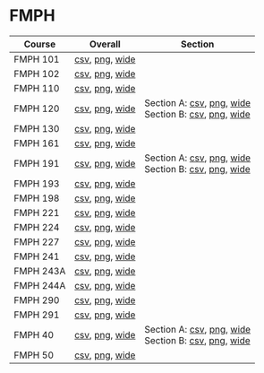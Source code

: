 # FMPH

| Course | Overall | Section |
| ------ | ------- | ------- |
| FMPH 101 | [csv](https://github.com/UCSD-Historical-Enrollment-Data/2023Fall/blob/main/overall/FMPH%20101.csv), [png](https://raw.githubusercontent.com/UCSD-Historical-Enrollment-Data/2023Fall/main/plot_overall/FMPH%20101.png), [wide](https://raw.githubusercontent.com/UCSD-Historical-Enrollment-Data/2023Fall/main/plot_overall_wide/FMPH%20101.png) |  |
| FMPH 102 | [csv](https://github.com/UCSD-Historical-Enrollment-Data/2023Fall/blob/main/overall/FMPH%20102.csv), [png](https://raw.githubusercontent.com/UCSD-Historical-Enrollment-Data/2023Fall/main/plot_overall/FMPH%20102.png), [wide](https://raw.githubusercontent.com/UCSD-Historical-Enrollment-Data/2023Fall/main/plot_overall_wide/FMPH%20102.png) |  |
| FMPH 110 | [csv](https://github.com/UCSD-Historical-Enrollment-Data/2023Fall/blob/main/overall/FMPH%20110.csv), [png](https://raw.githubusercontent.com/UCSD-Historical-Enrollment-Data/2023Fall/main/plot_overall/FMPH%20110.png), [wide](https://raw.githubusercontent.com/UCSD-Historical-Enrollment-Data/2023Fall/main/plot_overall_wide/FMPH%20110.png) |  |
| FMPH 120 | [csv](https://github.com/UCSD-Historical-Enrollment-Data/2023Fall/blob/main/overall/FMPH%20120.csv), [png](https://raw.githubusercontent.com/UCSD-Historical-Enrollment-Data/2023Fall/main/plot_overall/FMPH%20120.png), [wide](https://raw.githubusercontent.com/UCSD-Historical-Enrollment-Data/2023Fall/main/plot_overall_wide/FMPH%20120.png) | Section A: [csv](https://github.com/UCSD-Historical-Enrollment-Data/2023Fall/blob/main/section/FMPH%20120_A.csv), [png](https://raw.githubusercontent.com/UCSD-Historical-Enrollment-Data/2023Fall/main/plot_section/FMPH%20120_A.png), [wide](https://raw.githubusercontent.com/UCSD-Historical-Enrollment-Data/2023Fall/main/plot_section_wide/FMPH%20120_A.png)<br>Section B: [csv](https://github.com/UCSD-Historical-Enrollment-Data/2023Fall/blob/main/section/FMPH%20120_B.csv), [png](https://raw.githubusercontent.com/UCSD-Historical-Enrollment-Data/2023Fall/main/plot_section/FMPH%20120_B.png), [wide](https://raw.githubusercontent.com/UCSD-Historical-Enrollment-Data/2023Fall/main/plot_section_wide/FMPH%20120_B.png) |
| FMPH 130 | [csv](https://github.com/UCSD-Historical-Enrollment-Data/2023Fall/blob/main/overall/FMPH%20130.csv), [png](https://raw.githubusercontent.com/UCSD-Historical-Enrollment-Data/2023Fall/main/plot_overall/FMPH%20130.png), [wide](https://raw.githubusercontent.com/UCSD-Historical-Enrollment-Data/2023Fall/main/plot_overall_wide/FMPH%20130.png) |  |
| FMPH 161 | [csv](https://github.com/UCSD-Historical-Enrollment-Data/2023Fall/blob/main/overall/FMPH%20161.csv), [png](https://raw.githubusercontent.com/UCSD-Historical-Enrollment-Data/2023Fall/main/plot_overall/FMPH%20161.png), [wide](https://raw.githubusercontent.com/UCSD-Historical-Enrollment-Data/2023Fall/main/plot_overall_wide/FMPH%20161.png) |  |
| FMPH 191 | [csv](https://github.com/UCSD-Historical-Enrollment-Data/2023Fall/blob/main/overall/FMPH%20191.csv), [png](https://raw.githubusercontent.com/UCSD-Historical-Enrollment-Data/2023Fall/main/plot_overall/FMPH%20191.png), [wide](https://raw.githubusercontent.com/UCSD-Historical-Enrollment-Data/2023Fall/main/plot_overall_wide/FMPH%20191.png) | Section A: [csv](https://github.com/UCSD-Historical-Enrollment-Data/2023Fall/blob/main/section/FMPH%20191_A.csv), [png](https://raw.githubusercontent.com/UCSD-Historical-Enrollment-Data/2023Fall/main/plot_section/FMPH%20191_A.png), [wide](https://raw.githubusercontent.com/UCSD-Historical-Enrollment-Data/2023Fall/main/plot_section_wide/FMPH%20191_A.png)<br>Section B: [csv](https://github.com/UCSD-Historical-Enrollment-Data/2023Fall/blob/main/section/FMPH%20191_B.csv), [png](https://raw.githubusercontent.com/UCSD-Historical-Enrollment-Data/2023Fall/main/plot_section/FMPH%20191_B.png), [wide](https://raw.githubusercontent.com/UCSD-Historical-Enrollment-Data/2023Fall/main/plot_section_wide/FMPH%20191_B.png) |
| FMPH 193 | [csv](https://github.com/UCSD-Historical-Enrollment-Data/2023Fall/blob/main/overall/FMPH%20193.csv), [png](https://raw.githubusercontent.com/UCSD-Historical-Enrollment-Data/2023Fall/main/plot_overall/FMPH%20193.png), [wide](https://raw.githubusercontent.com/UCSD-Historical-Enrollment-Data/2023Fall/main/plot_overall_wide/FMPH%20193.png) |  |
| FMPH 198 | [csv](https://github.com/UCSD-Historical-Enrollment-Data/2023Fall/blob/main/overall/FMPH%20198.csv), [png](https://raw.githubusercontent.com/UCSD-Historical-Enrollment-Data/2023Fall/main/plot_overall/FMPH%20198.png), [wide](https://raw.githubusercontent.com/UCSD-Historical-Enrollment-Data/2023Fall/main/plot_overall_wide/FMPH%20198.png) |  |
| FMPH 221 | [csv](https://github.com/UCSD-Historical-Enrollment-Data/2023Fall/blob/main/overall/FMPH%20221.csv), [png](https://raw.githubusercontent.com/UCSD-Historical-Enrollment-Data/2023Fall/main/plot_overall/FMPH%20221.png), [wide](https://raw.githubusercontent.com/UCSD-Historical-Enrollment-Data/2023Fall/main/plot_overall_wide/FMPH%20221.png) |  |
| FMPH 224 | [csv](https://github.com/UCSD-Historical-Enrollment-Data/2023Fall/blob/main/overall/FMPH%20224.csv), [png](https://raw.githubusercontent.com/UCSD-Historical-Enrollment-Data/2023Fall/main/plot_overall/FMPH%20224.png), [wide](https://raw.githubusercontent.com/UCSD-Historical-Enrollment-Data/2023Fall/main/plot_overall_wide/FMPH%20224.png) |  |
| FMPH 227 | [csv](https://github.com/UCSD-Historical-Enrollment-Data/2023Fall/blob/main/overall/FMPH%20227.csv), [png](https://raw.githubusercontent.com/UCSD-Historical-Enrollment-Data/2023Fall/main/plot_overall/FMPH%20227.png), [wide](https://raw.githubusercontent.com/UCSD-Historical-Enrollment-Data/2023Fall/main/plot_overall_wide/FMPH%20227.png) |  |
| FMPH 241 | [csv](https://github.com/UCSD-Historical-Enrollment-Data/2023Fall/blob/main/overall/FMPH%20241.csv), [png](https://raw.githubusercontent.com/UCSD-Historical-Enrollment-Data/2023Fall/main/plot_overall/FMPH%20241.png), [wide](https://raw.githubusercontent.com/UCSD-Historical-Enrollment-Data/2023Fall/main/plot_overall_wide/FMPH%20241.png) |  |
| FMPH 243A | [csv](https://github.com/UCSD-Historical-Enrollment-Data/2023Fall/blob/main/overall/FMPH%20243A.csv), [png](https://raw.githubusercontent.com/UCSD-Historical-Enrollment-Data/2023Fall/main/plot_overall/FMPH%20243A.png), [wide](https://raw.githubusercontent.com/UCSD-Historical-Enrollment-Data/2023Fall/main/plot_overall_wide/FMPH%20243A.png) |  |
| FMPH 244A | [csv](https://github.com/UCSD-Historical-Enrollment-Data/2023Fall/blob/main/overall/FMPH%20244A.csv), [png](https://raw.githubusercontent.com/UCSD-Historical-Enrollment-Data/2023Fall/main/plot_overall/FMPH%20244A.png), [wide](https://raw.githubusercontent.com/UCSD-Historical-Enrollment-Data/2023Fall/main/plot_overall_wide/FMPH%20244A.png) |  |
| FMPH 290 | [csv](https://github.com/UCSD-Historical-Enrollment-Data/2023Fall/blob/main/overall/FMPH%20290.csv), [png](https://raw.githubusercontent.com/UCSD-Historical-Enrollment-Data/2023Fall/main/plot_overall/FMPH%20290.png), [wide](https://raw.githubusercontent.com/UCSD-Historical-Enrollment-Data/2023Fall/main/plot_overall_wide/FMPH%20290.png) |  |
| FMPH 291 | [csv](https://github.com/UCSD-Historical-Enrollment-Data/2023Fall/blob/main/overall/FMPH%20291.csv), [png](https://raw.githubusercontent.com/UCSD-Historical-Enrollment-Data/2023Fall/main/plot_overall/FMPH%20291.png), [wide](https://raw.githubusercontent.com/UCSD-Historical-Enrollment-Data/2023Fall/main/plot_overall_wide/FMPH%20291.png) |  |
| FMPH 40 | [csv](https://github.com/UCSD-Historical-Enrollment-Data/2023Fall/blob/main/overall/FMPH%2040.csv), [png](https://raw.githubusercontent.com/UCSD-Historical-Enrollment-Data/2023Fall/main/plot_overall/FMPH%2040.png), [wide](https://raw.githubusercontent.com/UCSD-Historical-Enrollment-Data/2023Fall/main/plot_overall_wide/FMPH%2040.png) | Section A: [csv](https://github.com/UCSD-Historical-Enrollment-Data/2023Fall/blob/main/section/FMPH%2040_A.csv), [png](https://raw.githubusercontent.com/UCSD-Historical-Enrollment-Data/2023Fall/main/plot_section/FMPH%2040_A.png), [wide](https://raw.githubusercontent.com/UCSD-Historical-Enrollment-Data/2023Fall/main/plot_section_wide/FMPH%2040_A.png)<br>Section B: [csv](https://github.com/UCSD-Historical-Enrollment-Data/2023Fall/blob/main/section/FMPH%2040_B.csv), [png](https://raw.githubusercontent.com/UCSD-Historical-Enrollment-Data/2023Fall/main/plot_section/FMPH%2040_B.png), [wide](https://raw.githubusercontent.com/UCSD-Historical-Enrollment-Data/2023Fall/main/plot_section_wide/FMPH%2040_B.png) |
| FMPH 50 | [csv](https://github.com/UCSD-Historical-Enrollment-Data/2023Fall/blob/main/overall/FMPH%2050.csv), [png](https://raw.githubusercontent.com/UCSD-Historical-Enrollment-Data/2023Fall/main/plot_overall/FMPH%2050.png), [wide](https://raw.githubusercontent.com/UCSD-Historical-Enrollment-Data/2023Fall/main/plot_overall_wide/FMPH%2050.png) |  |
